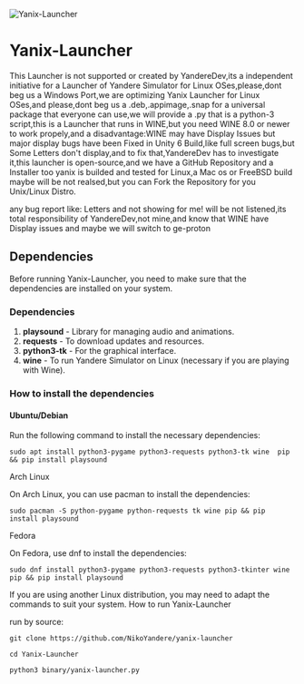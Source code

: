 

![Yanix-Launcher](https://github.com/user-attachments/assets/a4fdb8c0-fcfa-44d1-94d3-7e9e359c13a9)



# Yanix-Launcher
This Launcher is not supported or created by YandereDev,its a independent initiative for a Launcher of Yandere Simulator for Linux OSes,please,dont beg us a Windows Port,we are optimizing Yanix Launcher for Linux OSes,and please,dont beg us a .deb,.appimage,.snap for a universal package that everyone can use,we will provide a .py that is a python-3 script,this is a Launcher that runs in WINE,but you need WINE  8.0 or newer to work propely,and a disadvantage:WINE may have Display Issues but major display bugs have been Fixed in Unity 6 Build,like full screen bugs,but Some Letters don't display,and to fix that,YandereDev has to investigate it,this launcher is open-source,and we have a GitHub Repository and a Installer too  yanix is builded and tested for Linux,a Mac os or FreeBSD build maybe will be not realsed,but you can   Fork   the Repository for you Unix/Linux Distro.

any bug report like: Letters and not showing for me! will be not listened,its total responsibility of YandereDev,not mine,and know that WINE have Display issues and maybe we will switch to ge-proton

## Dependencies

Before running Yanix-Launcher, you need to make sure that the dependencies are installed on your system.

### Dependencies

1. **playsound** - Library for managing audio and animations.
2. **requests** - To download updates and resources.
3. **python3-tk** - For the graphical interface.
4. **wine** - To run Yandere Simulator on Linux (necessary if you are playing with Wine).

### How to install the dependencies

#### Ubuntu/Debian

Run the following command to install the necessary dependencies:

`sudo apt install python3-pygame python3-requests python3-tk wine  pip && pip install playsound`

Arch Linux

On Arch Linux, you can use pacman to install the dependencies:

`sudo pacman -S python-pygame python-requests tk wine pip && pip install playsound`

Fedora

On Fedora, use dnf to install the dependencies:

`sudo dnf install python3-pygame python3-requests python3-tkinter wine  pip && pip install playsound`

If you are using another Linux distribution, you may need to adapt the commands to suit your system.
How to run Yanix-Launcher

run by source:

`git clone https://github.com/NikoYandere/yanix-launcher`
          
`cd Yanix-Launcher`

`python3 binary/yanix-launcher.py`
